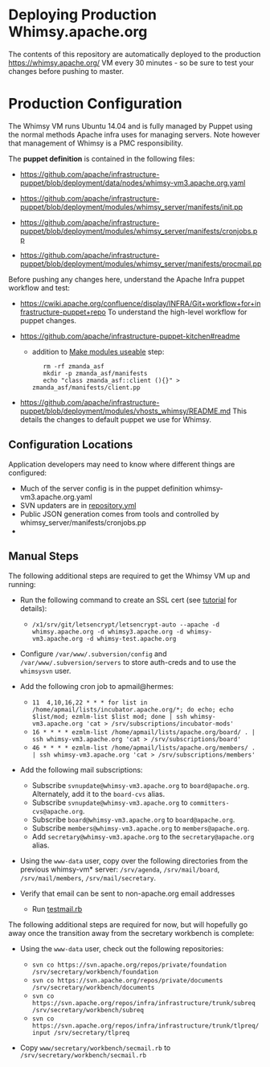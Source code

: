 Deploying Production Whimsy.apache.org
==========

The contents of this repository are automatically deployed to the production 
https://whimsy.apache.org/ VM every 30 minutes - so be sure to test 
your changes before pushing to master.

Production Configuration
==========

The Whimsy VM runs Ubuntu 14.04 and is fully managed by Puppet using 
the normal methods Apache infra uses for managing servers.  Note however 
that management of Whimsy is a PMC responsibility.  

<a name="puppetnode"></a>
The **puppet definition** is contained in the following files:

 * https://github.com/apache/infrastructure-puppet/blob/deployment/data/nodes/whimsy-vm3.apache.org.yaml

 * https://github.com/apache/infrastructure-puppet/blob/deployment/modules/whimsy_server/manifests/init.pp

 * https://github.com/apache/infrastructure-puppet/blob/deployment/modules/whimsy_server/manifests/cronjobs.pp

 * https://github.com/apache/infrastructure-puppet/blob/deployment/modules/whimsy_server/manifests/procmail.pp

Before pushing any changes here, understand the Apache Infra puppet workflow and test:

 * https://cwiki.apache.org/confluence/display/INFRA/Git+workflow+for+infrastructure-puppet+repo
   To understand the high-level workflow for puppet changes.
   
 * https://github.com/apache/infrastructure-puppet-kitchen#readme
   * addition to [Make modules useable](https://github.com/apache/infrastructure-puppet-kitchen#make-modules-useable) step:
 
            rm -rf zmanda_asf
            mkdir -p zmanda_asf/manifests
            echo "class zmanda_asf::client (){}" > zmanda_asf/manifests/client.pp

 * https://github.com/apache/infrastructure-puppet/blob/deployment/modules/vhosts_whimsy/README.md
   This details the changes to default puppet we use for Whimsy.

Configuration Locations
----
Application developers may need to know where different things are configured:

- Much of the server config is in the puppet definition whimsy-vm3.apache.org.yaml
- SVN updaters are in [repository.yml](repository.yml)
- Public JSON generation comes from tools and controlled by whimsy_server/manifests/cronjobs.pp
- 

Manual Steps
------------

The following additional steps are required to get the Whimsy VM up and running:

 * Run the following command to create an SSL cert (see [tutorial](https://www.digitalocean.com/community/tutorials/how-to-secure-apache-with-let-s-encrypt-on-ubuntu-14-04) for details):
     * `/x1/srv/git/letsencrypt/letsencrypt-auto --apache -d whimsy.apache.org -d whimsy3.apache.org -d whimsy-vm3.apache.org -d whimsy-test.apache.org`

 * Configure `/var/www/.subversion/config` and
   `/var/www/.subversion/servers` to store auth-creds and to use the
   `whimsysvn` user.

 * Add the following cron job to apmail@hermes:
     * `11  4,10,16,22 * * * for list in /home/apmail/lists/incubator.apache.org/*; do echo; echo $list/mod; ezmlm-list $list mod; done | ssh whimsy-vm3.apache.org 'cat > /srv/subscriptions/incubator-mods'`
     * `16 * * * * ezmlm-list /home/apmail/lists/apache.org/board/ . | ssh whimsy-vm3.apache.org 'cat > /srv/subscriptions/board'`
     * `46 * * * * ezmlm-list /home/apmail/lists/apache.org/members/ . | ssh whimsy-vm3.apache.org 'cat > /srv/subscriptions/members'`

 * Add the following mail subscriptions:
    * Subscribe `svnupdate@whimsy-vm3.apache.org` to `board@apache.org`.
      Alternately, add it to the `board-cvs` alias.
    * Subscribe `svnupdate@whimsy-vm3.apache.org` to 
      `committers-cvs@apache.org`.
    * Subscribe `board@whimsy-vm3.apache.org` to `board@apache.org`.
    * Subscribe `members@whimsy-vm3.apache.org` to `members@apache.org`.
    * Add `secretary@whimsy-vm3.apache.org` to the `secretary@apache.org`
      alias.

 * Using the `www-data` user, copy over the following directories from
   the previous whimsy-vm* server: `/srv/agenda`, `/srv/mail/board`,
   `/srv/mail/members`, `/srv/mail/secretary`.
 
 * Verify that email can be sent to non-apache.org email addresses
   * Run [testmail.rb](tools/testmail.rb)

The following additional steps are required for now, but will hopefully go
away once the transition away from the secretary workbench is complete:

 * Using the `www-data` user, check out the following repositories:
   * `svn co https://svn.apache.org/repos/private/foundation /srv/secretary/workbench/foundation`
   * `svn co https://svn.apache.org/repos/private/documents /srv/secretary/workbench/documents`
   * `svn co https://svn.apache.org/repos/infra/infrastructure/trunk/subreq /srv/secretary/workbench/subreq`
   * `svn co https://svn.apache.org/repos/infra/infrastructure/trunk/tlpreq/input /srv/secretary/tlpreq`

 * Copy `www/secretary/workbench/secmail.rb` to
   `/srv/secretary/workbench/secmail.rb`
